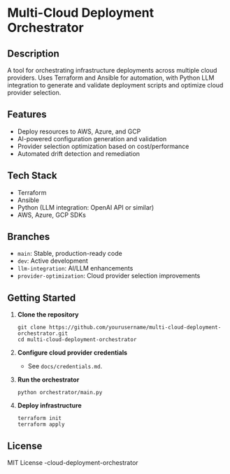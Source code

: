 #  Multi-Cloud Deployment Orchestrator

## Description
A tool for orchestrating infrastructure deployments across multiple cloud providers. Uses Terraform and Ansible for automation, with Python LLM integration to generate and validate deployment scripts and optimize cloud provider selection.

## Features
- Deploy resources to AWS, Azure, and GCP
- AI-powered configuration generation and validation
- Provider selection optimization based on cost/performance
- Automated drift detection and remediation

## Tech Stack
- Terraform
- Ansible
- Python (LLM integration: OpenAI API or similar)
- AWS, Azure, GCP SDKs

## Branches
- `main`: Stable, production-ready code
- `dev`: Active development
- `llm-integration`: AI/LLM enhancements
- `provider-optimization`: Cloud provider selection improvements

## Getting Started

1. **Clone the repository**
    ```
    git clone https://github.com/yourusername/multi-cloud-deployment-orchestrator.git
    cd multi-cloud-deployment-orchestrator
    ```

2. **Configure cloud provider credentials**
    - See `docs/credentials.md`.

3. **Run the orchestrator**
    ```
    python orchestrator/main.py
    ```

4. **Deploy infrastructure**
    ```
    terraform init
    terraform apply
    ```

## License
MIT License
-cloud-deployment-orchestrator
